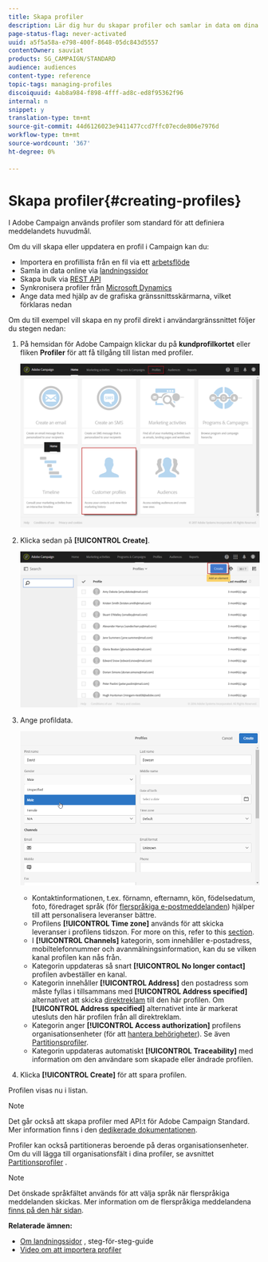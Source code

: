 ```yaml
---
title: Skapa profiler
description: Lär dig hur du skapar profiler och samlar in data om dina kontakter med hjälp av API:er, importfunktioner, onlineförvärv, automatiska eller manuella uppdateringar.
page-status-flag: never-activated
uuid: a5f5a58a-e798-400f-8648-05dc843d5557
contentOwner: sauviat
products: SG_CAMPAIGN/STANDARD
audience: audiences
content-type: reference
topic-tags: managing-profiles
discoiquuid: 4ab8a984-f898-4fff-ad8c-ed8f95362f96
internal: n
snippet: y
translation-type: tm+mt
source-git-commit: 44d6126023e9411477ccd7ffc07ecde806e7976d
workflow-type: tm+mt
source-wordcount: '367'
ht-degree: 0%

---
```



# Skapa profiler{#creating-profiles}

I Adobe Campaign används profiler som standard för att definiera meddelandets huvudmål.

Om du vill skapa eller uppdatera en profil i Campaign kan du:

* Importera en profillista från en fil via ett [arbetsflöde](../../automating/using/creating-import-workflow-templates.md)
* Samla in data online via [landningssidor](../../channels/using/getting-started-with-landing-pages.md)
* Skapa bulk via [REST API](../../api/using/get-started-apis.md)
* Synkronisera profiler från [Microsoft Dynamics](../../integrating/using/working-with-campaign-standard-and-microsoft-dynamics-365.md)
* Ange data med hjälp av de grafiska gränssnittsskärmarna, vilket förklaras nedan

Om du till exempel vill skapa en ny profil direkt i användargränssnittet följer du stegen nedan:

1. På hemsidan för Adobe Campaign klickar du på **kundprofilkortet** eller fliken **Profiler** för att få tillgång till listan med profiler.

   ![](assets/profile_creation_1.png)

1. Klicka sedan på **[!UICONTROL Create]**.

   ![](assets/profile_creation.png)

1. Ange profildata.

   ![](assets/profile_creation1.png)

   * Kontaktinformationen, t.ex. förnamn, efternamn, kön, födelsedatum, foto, föredraget språk (för [flerspråkiga e-postmeddelanden](../../channels/using/creating-a-multilingual-email.md)) hjälper till att personalisera leveranser bättre.
   * Profilens **[!UICONTROL Time zone]** används för att skicka leveranser i profilens tidszon. For more on this, refer to this [section](../../sending/using/sending-messages-at-the-recipient-s-time-zone.md).
   * I **[!UICONTROL Channels]** kategorin, som innehåller e-postadress, mobiltelefonnummer och avanmälningsinformation, kan du se vilken kanal profilen kan nås från.
   * Kategorin uppdateras så snart **[!UICONTROL No longer contact]** profilen avbeställer en kanal.
   * Kategorin innehåller **[!UICONTROL Address]** den postadress som måste fyllas i tillsammans med **[!UICONTROL Address specified]** alternativet att skicka [direktreklam](../../channels/using/about-direct-mail.md) till den här profilen. Om **[!UICONTROL Address specified]** alternativet inte är markerat utesluts den här profilen från all direktreklam.
   * Kategorin anger **[!UICONTROL Access authorization]** profilens organisationsenheter (för att [hantera behörigheter](../../administration/using/about-access-management.md)). Se även [Partitionsprofiler](../../administration/using/organizational-units.md#partitioning-profiles).
   * Kategorin uppdateras automatiskt **[!UICONTROL Traceability]** med information om den användare som skapade eller ändrade profilen.

1. Klicka **[!UICONTROL Create]** för att spara profilen.

Profilen visas nu i listan.

>[!NOTE]
>
>Det går också att skapa profiler med API:t för Adobe Campaign Standard. Mer information finns i den [dedikerade dokumentationen](../../api/using/creating-profiles.md).

Profiler kan också partitioneras beroende på deras organisationsenheter. Om du vill lägga till organisationsfält i dina profiler, se avsnittet [Partitionsprofiler](../../administration/using/organizational-units.md#partitioning-profiles) .

>[!NOTE]
>
>Det önskade språkfältet används för att välja språk när flerspråkiga meddelanden skickas. Mer information om de flerspråkiga meddelandena [finns på den här sidan](../../channels/using/creating-a-multilingual-email.md).

**Relaterade ämnen:**

* [Om landningssidor](../../channels/using/getting-started-with-landing-pages.md) , steg-för-steg-guide
* [Video om att importera profiler](https://video.tv.adobe.com/v/24993?captions=swe)
